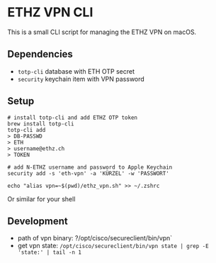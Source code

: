 # ETHZ VPN CLI

This is a small CLI script for managing the ETHZ VPN on macOS.

## Dependencies
- `totp-cli` database with ETH OTP secret
- `security` keychain item with VPN password


## Setup
```
# install totp-cli and add ETHZ OTP token
brew install totp-cli
totp-cli add
> DB-PASSWD
> ETH
> username@ethz.ch
> TOKEN
```


```
# add N-ETHZ username and password to Apple Keychain
security add -s 'eth-vpn' -a 'KÜRZEL' -w 'PASSWORT'
```


```
echo "alias vpn=~$(pwd)/ethz_vpn.sh" >> ~/.zshrc
```

Or similar for your shell


## Development
- path of vpn binary: ?/opt/cisco/secureclient/bin/vpn`
- get vpn state: `/opt/cisco/secureclient/bin/vpn state | grep -E 'state:' | tail -n 1`
